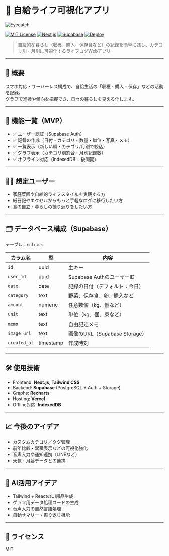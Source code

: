 
# 🌾 自給ライフ可視化アプリ

![Eyecatch](https://placehold.co/1200x300?text=Jikyulife+App+Visualize+Your+Harvest)

[![MIT License](https://img.shields.io/badge/license-MIT-blue.svg)](LICENSE)
[![Next.js](https://img.shields.io/badge/Framework-Next.js-000?logo=next.js)](https://nextjs.org/)
[![Supabase](https://img.shields.io/badge/Backend-Supabase-3FCF8E?logo=supabase)](https://supabase.io/)
[![Deploy](https://img.shields.io/badge/Deploy-Vercel-black?logo=vercel)](https://vercel.com)

> 自給的な暮らし（収穫、購入、保存食など）の記録を簡単に残し、カテゴリ別・月別に可視化するライフログWebアプリ

---

## 📌 概要

スマホ対応・サーバーレス構成で、自給生活の「収穫・購入・保存」などの活動を記録。  
グラフで進捗や傾向を把握でき、日々の暮らしを見える化します。

---

## 🚀 機能一覧（MVP）

- ✅ ユーザー認証（Supabase Auth）
- ✅ 記録の作成（日付・カテゴリ・数量・単位・写真・メモ）
- ✅ 一覧表示（新しい順・カテゴリ/月別で絞込）
- ✅ グラフ表示（カテゴリ別割合・月別記録数）
- ✅ オフライン対応（IndexedDB + 後同期）

---

## 🧑‍🌾 想定ユーザー

- 家庭菜園や自給的ライフスタイルを実践する方
- 紙日記やエクセルからもっと手軽なログに移行したい方
- 食の自立・暮らしの振り返りをしたい方

---

## 🗂 データベース構成（Supabase）

テーブル：`entries`

| カラム名     | 型        | 内容                            |
|--------------|-----------|---------------------------------|
| `id`         | uuid      | 主キー                          |
| `user_id`    | uuid      | Supabase AuthのユーザーID       |
| `date`       | date      | 記録の日付（デフォルト：今日）  |
| `category`   | text      | 野菜、保存食、卵、購入など       |
| `amount`     | numeric   | 任意数値（kg、個など）           |
| `unit`       | text      | 単位（kg、個、束など）           |
| `memo`       | text      | 自由記述メモ                    |
| `image_url`  | text      | 画像のURL（Supabase Storage）    |
| `created_at` | timestamp | 作成時刻                        |

---

## 🛠 使用技術

- Frontend: **Next.js**, **Tailwind CSS**
- Backend: **Supabase** (PostgreSQL + Auth + Storage)
- Graphs: **Recharts**
- Hosting: **Vercel**
- Offline対応: **IndexedDB**

---

## 📈 今後のアイデア

- カスタムカテゴリ／タグ管理
- 前年比較・累積表示などの可視化強化
- 音声入力や通知連携（LINEなど）
- 天気・月齢データとの連携

---

## 🤖 AI活用アイデア

- Tailwind + ReactのUI部品生成
- グラフ用データ処理コードの生成
- 音声入力の自然言語処理
- 自動サマリー・振り返り機能

---

## 📄 ライセンス

MIT
